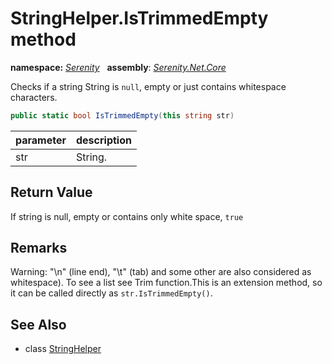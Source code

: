 # StringHelper.IsTrimmedEmpty method
**namespace:** *[Serenity](../../README.md#serenity-namespace)*   **assembly**: *[Serenity.Net.Core](../../README.md)*

Checks if a string String is `null`, empty or just contains whitespace characters.

```csharp
public static bool IsTrimmedEmpty(this string str)
```

| parameter | description |
| --- | --- |
| str | String. |

## Return Value

If string is null, empty or contains only white space, `true`

## Remarks

Warning: "\n" (line end), "\t" (tab) and some other are also considered as whitespace). To see a list see Trim function.This is an extension method, so it can be called directly as `str.IsTrimmedEmpty()`.

## See Also

* class [StringHelper](../StringHelper.md)